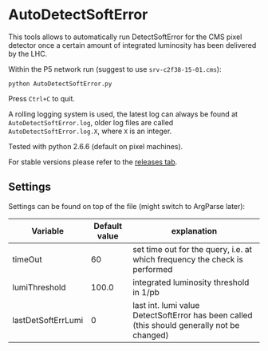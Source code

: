 # AutoDetectSoftError

This tools allows to automatically run DetectSoftError for the CMS pixel detector once a certain amount of integrated luminosity has been delivered by the LHC.

Within the P5 network run (suggest to use ```srv-c2f38-15-01.cms```):
```
python AutoDetectSoftError.py
```

Press ```Ctrl+C``` to quit.

A rolling logging system is used, the latest log can always be found at ```AutoDetectSoftError.log```, older log files are called ```AutoDetectSoftError.log.X```, where ```X``` is an integer.

Tested with python 2.6.6 (default on pixel machines).

For stable versions please refer to the [releases tab](../../releases).

## Settings

Settings can be found on top of the file (might switch to ArgParse later):

| Variable | Default value | explanation |
| -------- | ------------- | ----------- |
| timeOut  | 60            | set time out for the query, i.e. at which frequency the check is performed |
| lumiThreshold | 100.0    | integrated luminosity threshold in 1/pb |
| lastDetSoftErrLumi | 0   | last int. lumi value DetectSoftError has been called (this should generally not be changed) |
